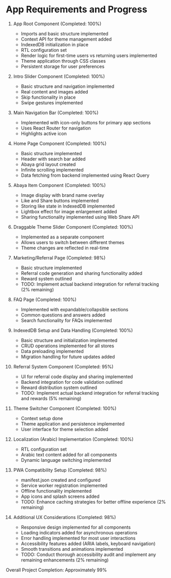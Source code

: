 # App Requirements and Progress

1. App Root Component (Completed: 100%)
   - Imports and basic structure implemented
   - Context API for theme management added
   - IndexedDB initialization in place
   - RTL configuration set
   - Render logic for first-time users vs returning users implemented
   - Theme application through CSS classes
   - Persistent storage for user preferences

2. Intro Slider Component (Completed: 100%)
   - Basic structure and navigation implemented
   - Real content and images added
   - Skip functionality in place
   - Swipe gestures implemented

3. Main Navigation Bar (Completed: 100%)
   - Implemented with icon-only buttons for primary app sections
   - Uses React Router for navigation
   - Highlights active icon

4. Home Page Component (Completed: 100%)
   - Basic structure implemented
   - Header with search bar added
   - Abaya grid layout created
   - Infinite scrolling implemented
   - Data fetching from backend implemented using React Query

5. Abaya Item Component (Completed: 100%)
   - Image display with brand name overlay
   - Like and Share buttons implemented
   - Storing like state in IndexedDB implemented
   - Lightbox effect for image enlargement added
   - Sharing functionality implemented using Web Share API

6. Draggable Theme Slider Component (Completed: 100%)
   - Implemented as a separate component
   - Allows users to switch between different themes
   - Theme changes are reflected in real-time

7. Marketing/Referral Page (Completed: 98%)
   - Basic structure implemented
   - Referral code generation and sharing functionality added
   - Reward system outlined
   - TODO: Implement actual backend integration for referral tracking (2% remaining)

8. FAQ Page (Completed: 100%)
   - Implemented with expandable/collapsible sections
   - Common questions and answers added
   - Search functionality for FAQs implemented

9. IndexedDB Setup and Data Handling (Completed: 100%)
   - Basic structure and initialization implemented
   - CRUD operations implemented for all stores
   - Data preloading implemented
   - Migration handling for future updates added

10. Referral System Component (Completed: 95%)
    - UI for referral code display and sharing implemented
    - Backend integration for code validation outlined
    - Reward distribution system outlined
    - TODO: Implement actual backend integration for referral tracking and rewards (5% remaining)

11. Theme Switcher Component (Completed: 100%)
    - Context setup done
    - Theme application and persistence implemented
    - User interface for theme selection added

12. Localization (Arabic) Implementation (Completed: 100%)
    - RTL configuration set
    - Arabic text content added for all components
    - Dynamic language switching implemented

13. PWA Compatibility Setup (Completed: 98%)
    - manifest.json created and configured
    - Service worker registration implemented
    - Offline functionality implemented
    - App icons and splash screens added
    - TODO: Enhance caching strategies for better offline experience (2% remaining)

14. Additional UX Considerations (Completed: 98%)
    - Responsive design implemented for all components
    - Loading indicators added for asynchronous operations
    - Error handling implemented for most user interactions
    - Accessibility features added (ARIA labels, keyboard navigation)
    - Smooth transitions and animations implemented
    - TODO: Conduct thorough accessibility audit and implement any remaining enhancements (2% remaining)

Overall Project Completion: Approximately 99%
